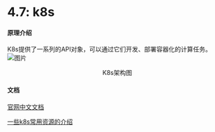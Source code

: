 # 4.7: k8s

#### 原理介绍

K8s提供了一系列的API对象，可以通过它们开发、部署容器化的计算任务。
![图片](https://uploader.shimo.im/f/doFYRoaB0icjwk1h.png!thumbnail)

<center>K8s架构图</center>



#### 文档

[官网中文文档](https://www.kubernetes.org.cn/k8s)

[一些k8s常用资源的介绍](https://www.yuque.com/wangsong1299/tqarhh/zoq456)

